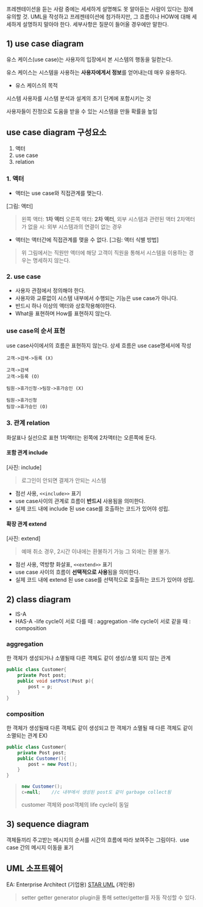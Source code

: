 프레젠테이션을 듣는 사람 중에는 세세하게 설명해도 못 알아듣는 사람이 있다는 점에 유의할 것.
UML을 작성하고 프레젠테이션에 첨가하지만, 그 흐름이나 HOW에 대해 세세하게 설명하지 말아야 한다.
세부사항은 질문이 들어올 경우에만 말한다.

## 1) use case diagram

유스 케이스(use case)는 사용자의 입장에서 본 시스템의 행동을 일컫는다.

유스 케이스는 시스템을 사용하는 **사용자에게서 정보**를 얻어내는데 매우 유용하다.​

-   유스 케이스의 목적​
    
시스템 사용자를 시스템 분석과 설계의 초기 단계에 포함시키는 것 ​
    
사용자들이 진정으로 도움을 받을 수 있는 시스템을 만들 확률을 높임

## use case diagram 구성요소
1. 액터
2. use case
3. relation

### 1. 액터

* 액터는 use case와 직접관계를 맺는다.

[그림: 액터]
>왼쪽 액터: **1차 액터**
>오른쪽 액터: **2차 액터**, 외부 시스템과 관련된 액터
>2차액터가 없을 시: 외부 시스템과의 연결이 없는 경우

* 액터는 액터간에 직접관계를 맺을 수 없다. 
[그림: 액터 식별 방법]
>위 그림에서는 직원만 액터에 해당
>고객이 직원을 통해서 시스템을 이용하는 경우는 명세하지 않는다.

### 2. use case
- 사용자 관점에서 정의해야 한다.
- 사용자와 교류없이 시스템 내부에서 수행되는 기능은 use case가 아니다.
- 반드시 하나 이상의 액터와 상호작용해야한다.
- What을 표현하며 How를 표현하지 않는다.

### use case의 순서 표현
use case사이에서의 흐름은 표현하지 않는다.
상세 흐름은 use case명세서에 작성
```
고객->검색->등록 (X)

고객->검색
고객->등록 (O)

팀원->휴가신청->팀장->휴가승인 (X)

팀원->휴가신청
팀장->휴가승인 (O)
```

### 3. 관계 relation
화살표나 실선으로 표현
1차액터는 왼쪽에 2차액터는 오른쪽에 둔다.

#### 포함 관계 include
[사진: include]
>로그인이 안되면 결제가 안되는 시스템

* 점선 사용, `<<include>>` 표기
* use case사이의 관계로 흐름이 **반드시** 사용됨을 의미한다.
* 실제 코드 내에 include 된 use case를 호출하는 코드가 있어야 성립.

#### 확장 관계 extend
[사진: extend]
>예매 취소 경우, 2시간 이내에는 환불하기 가능
>그 외에는 환불 불가.

* 점선 사용, 역방향 화살표, `<<extend>>` 표기
* use case 사이의 흐름이 **선택적으로 사용**됨을 의미한다.
* 실제 코드 내에 extend 된 use case를 선택적으로 호출하는 코드가 있어야 성립.

## 2) class diagram
* IS-A 
* HAS-A
-life cycle이 서로 다를  때 : aggregation
-life cycle이 서로 같을  때 : composition

###  aggregation
한 객체가 생성되거나 소멸될때 다른 객체도 같이 생성/소멸 되지 않는 관계
```java
public class Customer{
	private Post post;
	public void setPost(Post p){
		post = p;
	}
}
```
>


### composition
한 객체가 생성될때 다른 객체도 같이 생성되고
한 객체가 소멸될 때 다른 객체도 같이 소멸되는 관계
EX)
```java
public class Customer{
	private Post post;
	public Customer(){
		post = new Post();
	}
}
```
>```java
>new Customer();
>c=null; 	//c 내부에서 생성된 post도 같이 garbage collect됨
>```
>customer 객체와 post객체의 life cycle이 동일

## 3) sequence diagram

객체들끼리 주고받는 메시지의 순서를 시간의 흐름에 따라 보여주는 그림이다. ​
use case 간의 메시지 이동을 표기

## UML 소프트웨어
EA: Enterprise Architect (기업용)
[STAR UML](http://staruml.io/) (개인용)

>setter getter generator plugin을 통해 setter/getter를 자동 작성할 수 있다.
<!--stackedit_data:
eyJoaXN0b3J5IjpbMzAyMDMxNzgxLDk4OTM0NDkzMiwxOTA3ND
k3NDc1LDUyNDExMjEyLC05ODU2ODM4NjUsLTg5Njc1MTk0NCw1
Mjc0Njg4MSwtMTk5OTk3OTAxNF19
-->